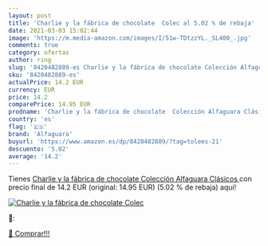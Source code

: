 ```yaml
---
layout: post
title: 'Charlie y la fábrica de chocolate  Colec al 5.02 % de rebaja'
date: 2021-03-03 15:02:44
image: 'https://m.media-amazon.com/images/I/51w-TDtzzYL._SL400_.jpg'
comments: true
category: ofertas
author: ring
slug: '8420482889-es Charlie y la fábrica de chocolate Colección Alfaguara...'
sku: '8420482889-es'
actualPrice: 14.2 EUR
currency: EUR
price: 14.2
comparePrice: 14.95 EUR
prodname: 'Charlie y la fábrica de chocolate  Colección Alfaguara Clásicos '
country: 'es'
flag: '🇪🇸'
brand: 'Alfaguara'
buyurl: 'https://www.amazon.es/dp/8420482889/?tag=tolees-21'
descuento: '5.02'
average: '14.2'
---
```


Tienes [Charlie y la fábrica de chocolate  Colección Alfaguara Clásicos ](https://www.amazon.es/dp/8420482889/?tag=tolees-21) con precio final de  14.2 EUR (original: 14.95 EUR) (5.02 %  de rebaja) aqui!

[![Charlie y la fábrica de chocolate  Colec](https://m.media-amazon.com/images/I/51w-TDtzzYL._SL400_.jpg)](https://www.amazon.es/dp/8420482889/?tag=tolees-21)

🔎:


[🛒 Comprar!!!](https://www.amazon.es/dp/8420482889/?tag=tolees-21)
